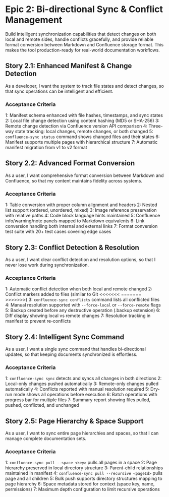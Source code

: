# Epic 2: Bi-directional Sync & Conflict Management

Build intelligent synchronization capabilities that detect changes on both local and remote sides, handle conflicts gracefully, and provide reliable format conversion between Markdown and Confluence storage format. This makes the tool production-ready for real-world documentation workflows.

## Story 2.1: Enhanced Manifest & Change Detection

As a developer,
I want the system to track file states and detect changes,
so that sync operations can be intelligent and efficient.

### Acceptance Criteria

1: Manifest schema enhanced with file hashes, timestamps, and sync states
2: Local file change detection using content hashing (MD5 or SHA-256)
3: Remote change detection via Confluence version API comparison
4: Three-way state tracking: local changes, remote changes, or both changed
5: `confluence-sync status` command shows changed files and their states
6: Manifest supports multiple pages with hierarchical structure
7: Automatic manifest migration from v1 to v2 format

## Story 2.2: Advanced Format Conversion

As a user,
I want comprehensive format conversion between Markdown and Confluence,
so that my content maintains fidelity across systems.

### Acceptance Criteria

1: Table conversion with proper column alignment and headers
2: Nested list support (ordered, unordered, mixed)
3: Image reference preservation with relative paths
4: Code block language hints maintained
5: Confluence info/warning/note panels mapped to Markdown equivalents
6: Link conversion handling both internal and external links
7: Format conversion test suite with 20+ test cases covering edge cases

## Story 2.3: Conflict Detection & Resolution

As a user,
I want clear conflict detection and resolution options,
so that I never lose work during synchronization.

### Acceptance Criteria

1: Automatic conflict detection when both local and remote changed
2: Conflict markers added to files (similar to Git <<<<<<< ======= >>>>>>>)
3: `confluence-sync conflicts` command lists all conflicted files
4: Manual resolution supported with `--force-local` or `--force-remote` flags
5: Backup created before any destructive operation (.backup extension)
6: Diff display showing local vs remote changes
7: Resolution tracking in manifest to prevent re-conflicts

## Story 2.4: Intelligent Sync Command

As a user,
I want a single sync command that handles bi-directional updates,
so that keeping documents synchronized is effortless.

### Acceptance Criteria

1: `confluence-sync sync` detects and syncs all changes in both directions
2: Local-only changes pushed automatically
3: Remote-only changes pulled automatically
4: Conflicts reported with manual resolution required
5: Dry-run mode shows all operations before execution
6: Batch operations with progress bar for multiple files
7: Summary report showing files pulled, pushed, conflicted, and unchanged

## Story 2.5: Page Hierarchy & Space Support

As a user,
I want to sync entire page hierarchies and spaces,
so that I can manage complete documentation sets.

### Acceptance Criteria

1: `confluence-sync pull --space <key>` pulls all pages in a space
2: Page hierarchy preserved in local directory structure
3: Parent-child relationships maintained in manifest
4: `confluence-sync pull --recursive <pageId>` pulls page and all children
5: Bulk push supports directory structures mapping to page hierarchy
6: Space metadata stored for context (space key, name, permissions)
7: Maximum depth configuration to limit recursive operations
